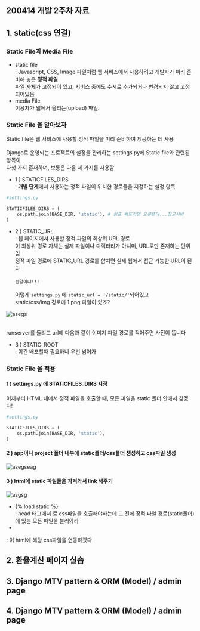 ## 200414 개발 2주차 자료

## 1. static(css 연결)
### Static File과 Media File
- static file<br/>
: Javascript, CSS, Image 파일처럼 웹 서비스에서 사용하려고 개발자가 미리 준비해 놓은 <strong>정적 파일</strong><br/>
파일 자체가 고정되어 있고, 서비스 중에도 수시로 추가되거나 변경되지 않고 고정되어있음<br/>
- media File<br/>
이용자가 웹에서 올리는(upload) 파일. <br/>

### Static File 을 알아보자
Static file은 웹 서비스에 사용할 정적 파일을 미리 준비하여 제공하는 데 사용<br/><br/>
Django로 운영되는 프로젝트의 설정을 관리하는 settings.py에 Static file와 관련된 항목이 <br/>
다섯 가지 존재하며, 보통은 다음 세 가지를 사용함<br/>
- 1 ) STATICFILES_DIRS<br/>
: <strong>개발 단계</strong>에서 사용하는 정적 파일이 위치한 경로들을 지정하는 설정 항목
```python
#settings.py

STATICFILES_DIRS = (
    os.path.join(BASE_DIR, 'static'), # 쉼표 빠뜨리면 오류뜬다...장고시바
)
```
- 2 ) STATIC_URL<br/>
: 웹 페이지에서 사용할 정적 파일의 최상위 URL 경로<br/>
이 최상위 경로 자체는 실제 파일이나 디렉터리가 아니며, URL로만 존재하는 단위임<br/>
정적 파일 경로에 STATIC_URL 경로를 합치면 실제 웹에서 접근 가능한 URL이 된다<br/><br/>
`뭔말이냐!!!`<br/><br/>
이렇게 `settings.py` 에 `static_url = '/static/'`되어있고<br/>
static/css/img 경로에 1.png 파일이 있죠?<br/>

![asegs](https://user-images.githubusercontent.com/48672212/79071607-9f62e600-7d17-11ea-9524-e1bb39e82388.JPG)

<br/>runserver를 돌리고 url에 다음과 같이 이미지 파일 경로를 적어주면 사진이 뜹니다<br/>
- 3 ) STATIC_ROOT<br/>
: 이건 배포할때 필요하니 우선 넘어가

### Static File 을 적용
#### 1 ) settings.py 에 STATICFILES_DIRS 지정
이제부터 HTML 내에서 정적 파일을 호출할 때, 모든 파일을 static 폴더 안에서 찾겠다!
```python
#settings.py

STATICFILES_DIRS = (
    os.path.join(BASE_DIR, 'static'), 
)
```
#### 2 ) app이나 project 폴더 내부에 static폴더/css폴더 생성하고 css파일 생성
![asegseag](https://user-images.githubusercontent.com/48672212/79071366-54949e80-7d16-11ea-968a-b56afb4ad074.JPG)
<br/>
#### 3 ) html에 static 파일들을 가져와서 link 해주기
![asgsg](https://user-images.githubusercontent.com/48672212/79071435-b48b4500-7d16-11ea-9953-1e7a83097ee8.JPG)
<br/>
- {% load static %}<br/>
: head 태그에서 <link>로 css파일을 호출해야하는데 그 전에 정적 파일 경로(static폴더)에 있는 모든 파일을 불러와라 <br/>
- <link> <br/>
: 이 html에 해당 css파일을 연동하겠다 <br/>

## 2. 환율계산 페이지 실습
## 3. Django MTV pattern & ORM (Model) / admin page
## 4. Django MTV pattern & ORM (Model) / admin page
